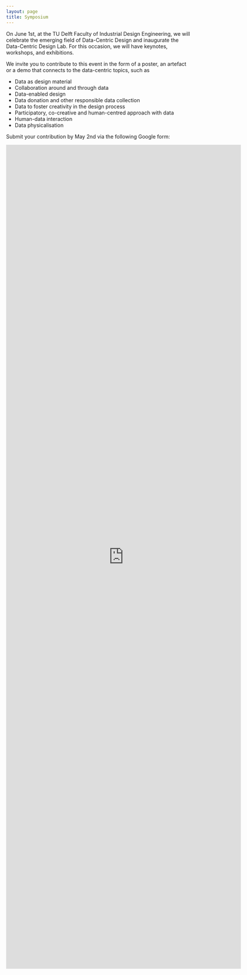 ```yaml
---
layout: page
title: Symposium
---
```


On June 1st, at the TU Delft Faculty of Industrial Design Engineering, we will celebrate the emerging field of Data-Centric Design and inaugurate the Data-Centric Design Lab. For this occasion, we will have keynotes, workshops, and exhibitions.

We invite you to contribute to this event in the form of a poster, an artefact or a demo that connects to the data-centric topics, such as 

-	Data as design material
-	Collaboration around and through data
-	Data-enabled design
-	Data donation and other responsible data collection
-	Data to foster creativity in the design process
-	Participatory, co-creative and human-centred approach with data
-	Human-data interaction
-	Data physicalisation 

Submit your contribution by May 2nd via the following Google form:

<iframe src="https://docs.google.com/forms/d/e/1FAIpQLSe7FLCS4FybPnIqy2bITe7Zlac0IEJ-Oi4Vg2KiXk3G8SlLzw/viewform?embedded=true" width="640" height="2246" frameborder="0" marginheight="0" marginwidth="0">Loading…</iframe>
